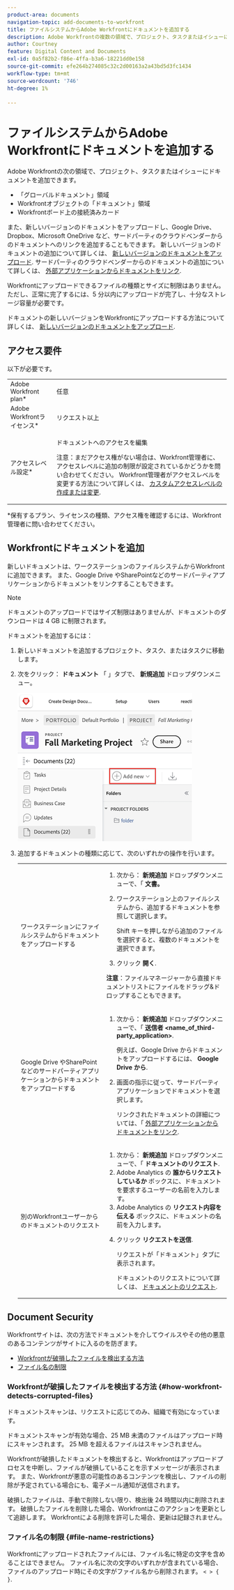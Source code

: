 ```yaml
---
product-area: documents
navigation-topic: add-documents-to-workfront
title: ファイルシステムからAdobe Workfrontにドキュメントを追加する
description: Adobe Workfrontの複数の領域で、プロジェクト、タスクまたはイシューにドキュメントを追加できます。
author: Courtney
feature: Digital Content and Documents
exl-id: 0a5f82b2-f86e-4ffa-b3a6-18221dd0e158
source-git-commit: efe264b274085c32c2d00163a2a43bd5d3fc1434
workflow-type: tm+mt
source-wordcount: '746'
ht-degree: 1%

---
```


# ファイルシステムからAdobe Workfrontにドキュメントを追加する

Adobe Workfrontの次の領域で、プロジェクト、タスクまたはイシューにドキュメントを追加できます。

* 「グローバルドキュメント」領域
* Workfrontオブジェクトの「ドキュメント」領域
* Workfrontボード上の接続済みカード

また、新しいバージョンのドキュメントをアップロードし、Google Drive、Dropbox、Microsoft OneDrive など、サードパーティのクラウドベンダーからのドキュメントへのリンクを追加することもできます。 新しいバージョンのドキュメントの追加について詳しくは、 [新しいバージョンのドキュメントをアップロード](../../documents/managing-documents/upload-new-document-version.md). サードパーティのクラウドベンダーからのドキュメントの追加について詳しくは、 [外部アプリケーションからドキュメントをリンク](../../documents/adding-documents-to-workfront/link-documents-from-external-apps.md).

Workfrontにアップロードできるファイルの種類とサイズに制限はありません。 ただし、正常に完了するには、5 分以内にアップロードが完了し、十分なストレージ容量が必要です。

ドキュメントの新しいバージョンをWorkfrontにアップロードする方法について詳しくは、 [新しいバージョンのドキュメントをアップロード](../../documents/managing-documents/upload-new-document-version.md).

## アクセス要件

以下が必要です。

<table style="table-layout:auto"> 
 <col> 
 <col> 
 <tbody> 
  <tr> 
   <td role="rowheader">Adobe Workfront plan*</td> 
   <td> <p> 任意</p> </td> 
  </tr> 
  <tr> 
   <td role="rowheader">Adobe Workfrontライセンス*</td> 
   <td> <p>リクエスト以上</p> </td> 
  </tr> 
  <tr> 
   <td role="rowheader">アクセスレベル設定*</td> 
   <td> <p>ドキュメントへのアクセスを編集</p> <p>注意：まだアクセス権がない場合は、Workfront管理者に、アクセスレベルに追加の制限が設定されているかどうかを問い合わせてください。 Workfront管理者がアクセスレベルを変更する方法について詳しくは、 <a href="../../administration-and-setup/add-users/configure-and-grant-access/create-modify-access-levels.md" class="MCXref xref">カスタムアクセスレベルの作成または変更</a>.</p> </td> 
  </tr> 
 </tbody> 
</table>

&#42;保有するプラン、ライセンスの種類、アクセス権を確認するには、Workfront管理者に問い合わせてください。

## Workfrontにドキュメントを追加

新しいドキュメントは、ワークステーションのファイルシステムからWorkfrontに追加できます。 また、Google Drive やSharePointなどのサードパーティアプリケーションからドキュメントをリンクすることもできます。

>[!NOTE]
>
>ドキュメントのアップロードではサイズ制限はありませんが、ドキュメントのダウンロードは 4 GB に制限されます。

ドキュメントを追加するには：

1. 新しいドキュメントを追加するプロジェクト、タスク、またはタスクに移動します。
1. 次をクリック： **ドキュメント** 「 」タブで、 **新規追加** ドロップダウンメニュー。

   ![](assets/add-new-doc.png)

1. 追加するドキュメントの種類に応じて、次のいずれかの操作を行います。

   <table style="table-layout:auto"> 
    <col> 
    <col> 
    <tbody> 
     <tr> 
      <td role="rowheader">ワークステーションにファイルシステムからドキュメントをアップロードする</td> 
      <td> 
       <ol> 
        <li value="1">次から： <strong>新規追加</strong> ドロップダウンメニューで、「 <strong>文書。</strong></li> 
        <li value="2"> <p>ワークステーション上のファイルシステムから、追加するドキュメントを参照して選択します。<br></p> <p>Shift キーを押しながら追加のファイルを選択すると、複数のドキュメントを選択できます。</p> </li> 
        <li value="3">クリック <strong>開く</strong>.</li> 
       </ol> 
       <p><b>注意</b>：ファイルマネージャーから直接ドキュメントリストにファイルをドラッグ&amp;ドロップすることもできます。</td> 
     </tr> 
     <tr> 
      <td role="rowheader">Google Drive やSharePointなどのサードパーティアプリケーションからドキュメントをアップロードする</td> 
      <td> 
       <ol> 
        <li value="1"> <p>次から： <strong>新規追加</strong> ドロップダウンメニューで、「 <strong>送信者 &lt;name_of_third-party_application&gt;</strong>.</p> <p>例えば、Google Drive からドキュメントをアップロードするには、 <strong>Google Drive から</strong>.</p> </li> 
        <li value="2"> <p>画面の指示に従って、サードパーティアプリケーションでドキュメントを選択します。<br></p> <p>リンクされたドキュメントの詳細については、「 <a href="../../documents/adding-documents-to-workfront/link-documents-from-external-apps.md" class="MCXref xref">外部アプリケーションからドキュメントをリンク</a>.</p> </li> 
       </ol> </td> 
     </tr> 
     <tr> 
      <td role="rowheader">別のWorkfrontユーザーからのドキュメントのリクエスト</td> 
      <td> 
       <ol> 
        <li value="1">次から： <strong>新規追加</strong> ドロップダウンメニューで、「 <strong>ドキュメントのリクエスト</strong>.</li> 
        <li value="2">Adobe Analytics の <strong>誰からリクエストしているか</strong> ボックスに、ドキュメントを要求するユーザーの名前を入力します。</li> 
        <li value="3">Adobe Analytics の <strong>リクエスト内容を伝える</strong> ボックスに、ドキュメントの名前を入力します。</li> 
        <li value="4"> <p>クリック <strong>リクエストを送信</strong>.</p> <p>リクエストが「ドキュメント」タブに表示されます。</p> <p>ドキュメントのリクエストについて詳しくは、 <a href="../../documents/adding-documents-to-workfront/request-a-document.md" class="MCXref xref">ドキュメントのリクエスト</a>.</p> </li> 
       </ol> </td> 
     </tr> 
    </tbody> 
   </table>

## Document Security

Workfrontサイトは、次の方法でドキュメントを介してウイルスやその他の悪意のあるコンテンツがサイトに入るのを防ぎます。

* [Workfrontが破損したファイルを検出する方法](#how-workfront-detects-corrupted-files)
* [ファイル名の制限](#file-name-restrictions)

### Workfrontが破損したファイルを検出する方法 {#how-workfront-detects-corrupted-files}

ドキュメントスキャンは、リクエストに応じてのみ、組織で有効になっています。

ドキュメントスキャンが有効な場合、25 MB 未満のファイルはアップロード時にスキャンされます。 25 MB を超えるファイルはスキャンされません。

Workfrontが破損したドキュメントを検出すると、Workfrontはアップロードプロセスを中断し、ファイルが破損していることを示すメッセージが表示されます。 また、Workfrontが悪意の可能性のあるコンテンツを検出し、ファイルの削除が予定されている場合にも、電子メール通知が送信されます。

破損したファイルは、手動で削除しない限り、検出後 24 時間以内に削除されます。 破損したファイルを削除した場合、Workfrontはこのアクションを更新として追跡します。 Workfrontによる削除を許可した場合、更新は記録されません。

### ファイル名の制限 {#file-name-restrictions}

Workfrontにアップロードされたファイルには、ファイル名に特定の文字を含めることはできません。 ファイル名に次の文字のいずれかが含まれている場合、ファイルのアップロード時にその文字がファイル名から削除されます。 `< > { }`.
